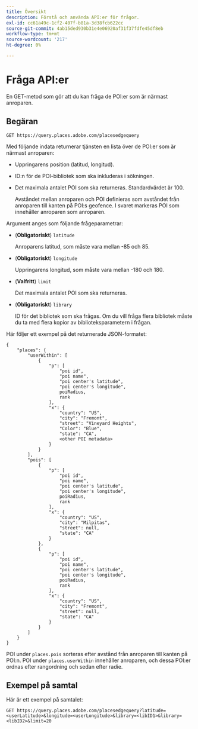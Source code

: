 ```yaml
---
title: Översikt
description: Förstå och använda API:er för frågor.
exl-id: cc61a49c-1cf2-407f-b81a-3d38fcb622cc
source-git-commit: 4ab15ded930b31e4e06920af31f37fdfe45df8eb
workflow-type: tm+mt
source-wordcount: '217'
ht-degree: 0%

---
```


# Fråga API:er

En GET-metod som gör att du kan fråga de POI:er som är närmast anroparen.

## Begäran

```text
GET https://query.places.adobe.com/placesedgequery
```

Med följande indata returnerar tjänsten en lista över de POI:er som är närmast anroparen:

* Uppringarens position (latitud, longitud).
* ID:n för de POI-bibliotek som ska inkluderas i sökningen.
* Det maximala antalet POI som ska returneras.  Standardvärdet är 100.

   Avståndet mellan anroparen och POI definieras som avståndet från anroparen till kanten på POI:s geofence. I svaret markeras POI som innehåller anroparen som anroparen.

Argument anges som följande frågeparametrar:

* (**Obligatoriskt**) `latitude`

   Anroparens latitud, som måste vara mellan -85 och 85.
* (**Obligatoriskt**) `longitude`

   Uppringarens longitud, som måste vara mellan -180 och 180.

* (**Valfritt**) `limit`

   Det maximala antalet POI som ska returneras.

* (**Obligatoriskt**) `library`

   ID för det bibliotek som ska frågas. Om du vill fråga flera bibliotek måste du ta med flera kopior av biblioteksparametern i frågan.

Här följer ett exempel på det returnerade JSON-formatet:

```markup
{
    "places": {
        "userWithin": [
            {
                "p": [
                    "poi id",
                    "poi name",
                    "poi center's latitude",
                    "poi center's longitude",
                    poiRadius,
                    rank
                ],
                "x": {
                    "country": "US",
                    "city": "Fremont",
                    "street": "Vineyard Heights",
                    "Color": "Blue",
                    "state": "CA",
                    <other POI metadata>
                }
            }
        ],
        "pois": [
            {
                "p": [
                    "poi id",
                    "poi name",
                    "poi center's latitude",
                    "poi center's longitude",
                    poiRadius,
                    rank
                ],
                "x": {
                    "country": "US",
                    "city": "Milpitas",
                    "street": null,
                    "state": "CA"
                }
            },
            {
                "p": [
                    "poi id",
                    "poi name",
                    "poi center's latitude",
                    "poi center's longitude",
                    poiRadius,
                    rank
                ],
                "x": {
                    "country": "US",
                    "city": "Fremont",
                    "street": null,
                    "state": "CA"
                }
            }
        ]
    }
}
```

POI under `places.pois` sorteras efter avstånd från anroparen till kanten på POI:n. POI under `places.userWithin` innehåller anroparen, och dessa POI:er ordnas efter rangordning och sedan efter radie.

## Exempel på samtal

Här är ett exempel på samtalet:

```text
GET https://query.places.adobe.com/placesedgequery?latitude=<userLatitude>&longitude=<userLongitude>&library=<libID1>&library=<libID2>&limit=20
```
